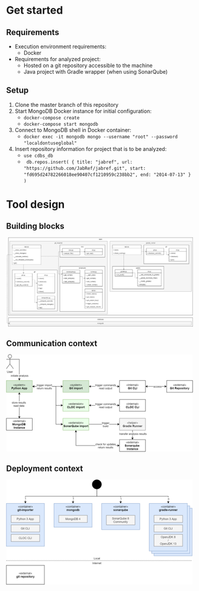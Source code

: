 # Get started

## Requirements

- Execution environment requirements:
  - Docker
- Requirements for analyzed project:
  - Hosted on a git repository accessible to the machine
  - Java project with Gradle wrapper (when using SonarQube)

## Setup

1. Clone the master branch of this repository
2. Start MongoDB Docker instance for initial configuration:
   - `docker-compose create`
   - `docker-compose start mongodb`
3. Connect to MongoDB shell in Docker container:
   - `docker exec -it mongodb mongo --username "root" --password "localdontuseglobal"`
4. Insert repository information for project that is to be analyzed:
   - `use cdbs_db`
   - ` db.repos.insert( { title: "jabref", url: "https://github.com/JabRef/jabref.git", start: "fd695d24782266018ee90407cf1210959c238bb2", end: "2014-07-13" } )`

# Tool design

## Building blocks

![](/resources/class_diagram.png)

## Communication context

![](/resources/business_context.png)

## Deployment context

![](/resources/deployment.png)
